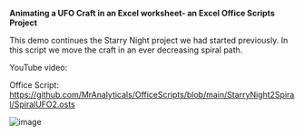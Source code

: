 **Animating a UFO Craft in an Excel worksheet- an Excel Office Scripts Project**

This demo continues the Starry Night project we had started previously. 
In this script we move the craft in an ever decreasing spiral path. 

YouTube video: 

Office Script: https://github.com/MrAnalyticals/OfficeScripts/blob/main/StarryNight2Spiral/SpiralUFO2.osts

![image](https://user-images.githubusercontent.com/47678539/223317636-b5ea163a-8cb5-4371-9c55-46fe28c93730.png)
